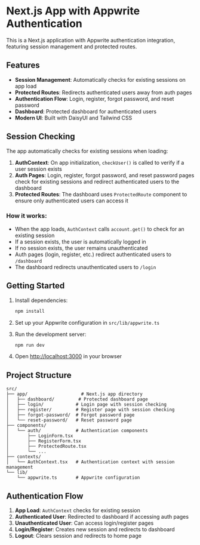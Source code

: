 # Next.js App with Appwrite Authentication

This is a Next.js application with Appwrite authentication integration, featuring session management and protected routes.

## Features

- **Session Management**: Automatically checks for existing sessions on app load
- **Protected Routes**: Redirects authenticated users away from auth pages
- **Authentication Flow**: Login, register, forgot password, and reset password
- **Dashboard**: Protected dashboard for authenticated users
- **Modern UI**: Built with DaisyUI and Tailwind CSS

## Session Checking

The app automatically checks for existing sessions when loading:

1. **AuthContext**: On app initialization, `checkUser()` is called to verify if a user session exists
2. **Auth Pages**: Login, register, forgot password, and reset password pages check for existing sessions and redirect authenticated users to the dashboard
3. **Protected Routes**: The dashboard uses `ProtectedRoute` component to ensure only authenticated users can access it

### How it works:

- When the app loads, `AuthContext` calls `account.get()` to check for an existing session
- If a session exists, the user is automatically logged in
- If no session exists, the user remains unauthenticated
- Auth pages (login, register, etc.) redirect authenticated users to `/dashboard`
- The dashboard redirects unauthenticated users to `/login`

## Getting Started

1. Install dependencies:
   ```bash
   npm install
   ```

2. Set up your Appwrite configuration in `src/lib/appwrite.ts`

3. Run the development server:
   ```bash
   npm run dev
   ```

4. Open [http://localhost:3000](http://localhost:3000) in your browser

## Project Structure

```
src/
├── app/                    # Next.js app directory
│   ├── dashboard/         # Protected dashboard page
│   ├── login/            # Login page with session checking
│   ├── register/         # Register page with session checking
│   ├── forgot-password/  # Forgot password page
│   └── reset-password/   # Reset password page
├── components/
│   └── auth/             # Authentication components
│       ├── LoginForm.tsx
│       ├── RegisterForm.tsx
│       ├── ProtectedRoute.tsx
│       └── ...
├── contexts/
│   └── AuthContext.tsx   # Authentication context with session management
└── lib/
    └── appwrite.ts       # Appwrite configuration
```

## Authentication Flow

1. **App Load**: `AuthContext` checks for existing session
2. **Authenticated User**: Redirected to dashboard if accessing auth pages
3. **Unauthenticated User**: Can access login/register pages
4. **Login/Register**: Creates new session and redirects to dashboard
5. **Logout**: Clears session and redirects to home page
